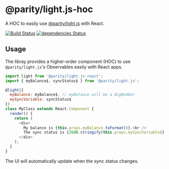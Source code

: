 # @parity/light.js-hoc

A HOC to easily use [@parity/light.js](https://github.com/paritytech/js-libs/packages/light.js) with React.

[![Build Status](https://travis-ci.org/paritytech/js-libs.svg?branch=master)](https://travis-ci.org/paritytech/js-libs)
[![dependencies Status](https://david-dm.org/paritytech/js-libs/status.svg?path=packages/light.js-react)](https://david-dm.org/paritytech/js-libs?path=packages/light.js-react)

## Usage

The libray provides a higher-order component (HOC) to use `@parity/light.js`'s Observables easily with React apps.

```javascript
import light from '@parity/light.js-react';
import { myBalance$, syncStatus$ } from '@parity/light.js';

@light({
  myBalance: myBalance$, // myBalance will be a BigNumber
  mySyncVariable: syncStatus$
})
class MyClass extends React.Component {
  render() {
    return (
      <div>
        My balance is {this.props.myBalance.toFormat()}.<br />
        The sync status is {JSON.stringify(this.props.mySyncVariable)}.
      </div>
    );
  }
}
```

The UI will automatically update when the sync status changes.
